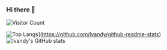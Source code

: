### Hi there 👋

<!--
**hilvandy/hilvandy** is a ✨ _special_ ✨ repository because its `README.md` (this file) appears on your GitHub profile.

Here are some ideas to get you started:

- 🔭 I’m currently working on ...
- 🌱 I’m currently learning ...
- 👯 I’m looking to collaborate on ...
- 🤔 I’m looking for help with ...
- 💬 Ask me about ...
- 📫 How to reach me: ...
- 😄 Pronouns: ...
- ⚡ Fun fact: ...
-->
![Visitor Count](https://profile-counter.glitch.me/hilvandy/count.svg)

![Top Langs](https://github-readme-stats.vercel.app/api/top-langs/?username=hilvandy&layout=compact)](https://github.com/lvandy/github-readme-stats)
![lvandy's GitHub stats](https://github-readme-stats.vercel.app/api?username=hilvandy&show_icons=true&theme=tokyonight)
